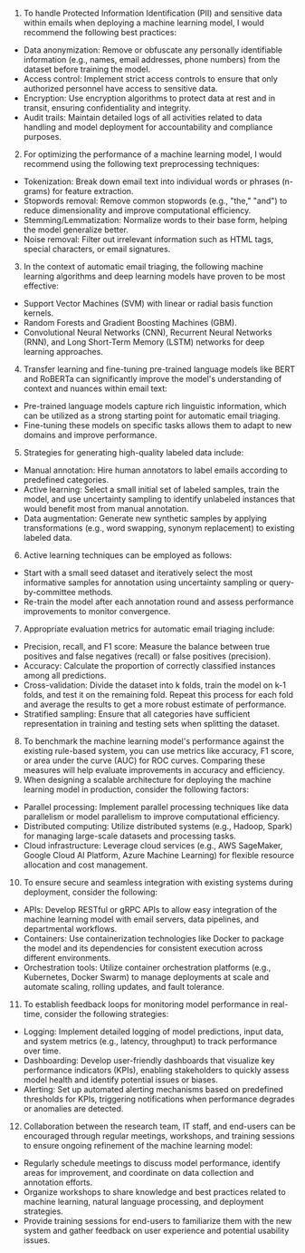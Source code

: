  1. To handle Protected Information Identification (PII) and sensitive data within emails when deploying a machine learning model, I would recommend the following best practices:
* Data anonymization: Remove or obfuscate any personally identifiable information (e.g., names, email addresses, phone numbers) from the dataset before training the model.
* Access control: Implement strict access controls to ensure that only authorized personnel have access to sensitive data.
* Encryption: Use encryption algorithms to protect data at rest and in transit, ensuring confidentiality and integrity.
* Audit trails: Maintain detailed logs of all activities related to data handling and model deployment for accountability and compliance purposes.
2. For optimizing the performance of a machine learning model, I would recommend using the following text preprocessing techniques:
* Tokenization: Break down email text into individual words or phrases (n-grams) for feature extraction.
* Stopwords removal: Remove common stopwords (e.g., "the," "and") to reduce dimensionality and improve computational efficiency.
* Stemming/Lemmatization: Normalize words to their base form, helping the model generalize better.
* Noise removal: Filter out irrelevant information such as HTML tags, special characters, or email signatures.
3. In the context of automatic email triaging, the following machine learning algorithms and deep learning models have proven to be most effective:
* Support Vector Machines (SVM) with linear or radial basis function kernels.
* Random Forests and Gradient Boosting Machines (GBM).
* Convolutional Neural Networks (CNN), Recurrent Neural Networks (RNN), and Long Short-Term Memory (LSTM) networks for deep learning approaches.
4. Transfer learning and fine-tuning pre-trained language models like BERT and RoBERTa can significantly improve the model's understanding of context and nuances within email text:
* Pre-trained language models capture rich linguistic information, which can be utilized as a strong starting point for automatic email triaging.
* Fine-tuning these models on specific tasks allows them to adapt to new domains and improve performance.
5. Strategies for generating high-quality labeled data include:
* Manual annotation: Hire human annotators to label emails according to predefined categories.
* Active learning: Select a small initial set of labeled samples, train the model, and use uncertainty sampling to identify unlabeled instances that would benefit most from manual annotation.
* Data augmentation: Generate new synthetic samples by applying transformations (e.g., word swapping, synonym replacement) to existing labeled data.
6. Active learning techniques can be employed as follows:
* Start with a small seed dataset and iteratively select the most informative samples for annotation using uncertainty sampling or query-by-committee methods.
* Re-train the model after each annotation round and assess performance improvements to monitor convergence.
7. Appropriate evaluation metrics for automatic email triaging include:
* Precision, recall, and F1 score: Measure the balance between true positives and false negatives (recall) or false positives (precision).
* Accuracy: Calculate the proportion of correctly classified instances among all predictions.
* Cross-validation: Divide the dataset into k folds, train the model on k-1 folds, and test it on the remaining fold. Repeat this process for each fold and average the results to get a more robust estimate of performance.
* Stratified sampling: Ensure that all categories have sufficient representation in training and testing sets when splitting the dataset.
8. To benchmark the machine learning model's performance against the existing rule-based system, you can use metrics like accuracy, F1 score, or area under the curve (AUC) for ROC curves. Comparing these measures will help evaluate improvements in accuracy and efficiency.
9. When designing a scalable architecture for deploying the machine learning model in production, consider the following factors:
* Parallel processing: Implement parallel processing techniques like data parallelism or model parallelism to improve computational efficiency.
* Distributed computing: Utilize distributed systems (e.g., Hadoop, Spark) for managing large-scale datasets and processing tasks.
* Cloud infrastructure: Leverage cloud services (e.g., AWS SageMaker, Google Cloud AI Platform, Azure Machine Learning) for flexible resource allocation and cost management.
10. To ensure secure and seamless integration with existing systems during deployment, consider the following:
* APIs: Develop RESTful or gRPC APIs to allow easy integration of the machine learning model with email servers, data pipelines, and departmental workflows.
* Containers: Use containerization technologies like Docker to package the model and its dependencies for consistent execution across different environments.
* Orchestration tools: Utilize container orchestration platforms (e.g., Kubernetes, Docker Swarm) to manage deployments at scale and automate scaling, rolling updates, and fault tolerance.
11. To establish feedback loops for monitoring model performance in real-time, consider the following strategies:
* Logging: Implement detailed logging of model predictions, input data, and system metrics (e.g., latency, throughput) to track performance over time.
* Dashboarding: Develop user-friendly dashboards that visualize key performance indicators (KPIs), enabling stakeholders to quickly assess model health and identify potential issues or biases.
* Alerting: Set up automated alerting mechanisms based on predefined thresholds for KPIs, triggering notifications when performance degrades or anomalies are detected.
12. Collaboration between the research team, IT staff, and end-users can be encouraged through regular meetings, workshops, and training sessions to ensure ongoing refinement of the machine learning model:
* Regularly schedule meetings to discuss model performance, identify areas for improvement, and coordinate on data collection and annotation efforts.
* Organize workshops to share knowledge and best practices related to machine learning, natural language processing, and deployment strategies.
* Provide training sessions for end-users to familiarize them with the new system and gather feedback on user experience and potential usability issues.